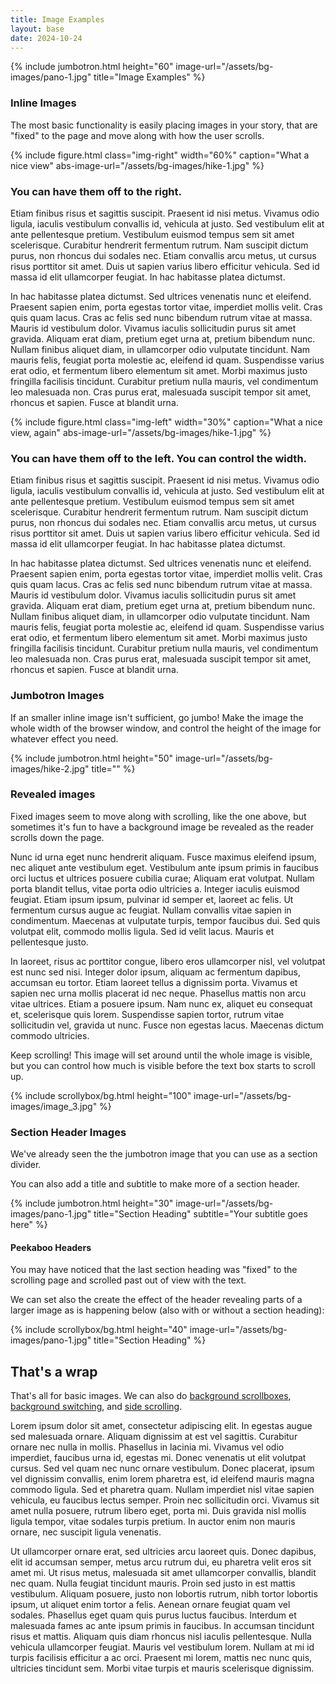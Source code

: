 ```yaml
---
title: Image Examples
layout: base
date: 2024-10-24
---
```


{% include jumbotron.html
  height="60"
  image-url="/assets/bg-images/pano-1.jpg"
  title="Image Examples"
%}


### Inline Images
The most basic functionality is easily placing images in your story, that are "fixed" to the page and move along with how the user scrolls.

{% include figure.html
  class="img-right"
  width="60%"
  caption="What a nice view"
  abs-image-url="/assets/bg-images/hike-1.jpg"
%}

### You can have them off to the right.

Etiam finibus risus et sagittis suscipit. Praesent id nisi metus. Vivamus odio ligula, iaculis vestibulum convallis id, vehicula at justo. Sed vestibulum elit at ante pellentesque pretium. Vestibulum euismod tempus sem sit amet scelerisque. Curabitur hendrerit fermentum rutrum. Nam suscipit dictum purus, non rhoncus dui sodales nec. Etiam convallis arcu metus, ut cursus risus porttitor sit amet. Duis ut sapien varius libero efficitur vehicula. Sed id massa id elit ullamcorper feugiat. In hac habitasse platea dictumst.

In hac habitasse platea dictumst. Sed ultrices venenatis nunc et eleifend. Praesent sapien enim, porta egestas tortor vitae, imperdiet mollis velit. Cras quis quam lacus. Cras ac felis sed nunc bibendum rutrum vitae at massa. Mauris id vestibulum dolor. Vivamus iaculis sollicitudin purus sit amet gravida. Aliquam erat diam, pretium eget urna at, pretium bibendum nunc. Nullam finibus aliquet diam, in ullamcorper odio vulputate tincidunt. Nam mauris felis, feugiat porta molestie ac, eleifend id quam. Suspendisse varius erat odio, et fermentum libero elementum sit amet. Morbi maximus justo fringilla facilisis tincidunt. Curabitur pretium nulla mauris, vel condimentum leo malesuada non. Cras purus erat, malesuada suscipit tempor sit amet, rhoncus et sapien. Fusce at blandit urna.


{% include figure.html
  class="img-left"
  width="30%"
  caption="What a nice view, again"
  abs-image-url="/assets/bg-images/hike-1.jpg"
%}

### You can have them off to the left. You can control the width.

Etiam finibus risus et sagittis suscipit. Praesent id nisi metus. Vivamus odio ligula, iaculis vestibulum convallis id, vehicula at justo. Sed vestibulum elit at ante pellentesque pretium. Vestibulum euismod tempus sem sit amet scelerisque. Curabitur hendrerit fermentum rutrum. Nam suscipit dictum purus, non rhoncus dui sodales nec. Etiam convallis arcu metus, ut cursus risus porttitor sit amet. Duis ut sapien varius libero efficitur vehicula. Sed id massa id elit ullamcorper feugiat. In hac habitasse platea dictumst.

In hac habitasse platea dictumst. Sed ultrices venenatis nunc et eleifend. Praesent sapien enim, porta egestas tortor vitae, imperdiet mollis velit. Cras quis quam lacus. Cras ac felis sed nunc bibendum rutrum vitae at massa. Mauris id vestibulum dolor. Vivamus iaculis sollicitudin purus sit amet gravida. Aliquam erat diam, pretium eget urna at, pretium bibendum nunc. Nullam finibus aliquet diam, in ullamcorper odio vulputate tincidunt. Nam mauris felis, feugiat porta molestie ac, eleifend id quam. Suspendisse varius erat odio, et fermentum libero elementum sit amet. Morbi maximus justo fringilla facilisis tincidunt. Curabitur pretium nulla mauris, vel condimentum leo malesuada non. Cras purus erat, malesuada suscipit tempor sit amet, rhoncus et sapien. Fusce at blandit urna.


### Jumbotron Images
If an smaller inline image isn't sufficient, go jumbo! Make the image the whole width of the browser window, and control the height of the image for whatever effect you need.

{% include jumbotron.html
  height="50"
  image-url="/assets/bg-images/hike-2.jpg"
  title=""
%}



### Revealed images
Fixed images seem to move along with scrolling, like the one above, but sometimes it's fun to have a background image be revealed as the reader scrolls down the page.

Nunc id urna eget nunc hendrerit aliquam. Fusce maximus eleifend ipsum, nec aliquet ante vestibulum eget. Vestibulum ante ipsum primis in faucibus orci luctus et ultrices posuere cubilia curae; Aliquam erat volutpat. Nullam porta blandit tellus, vitae porta odio ultricies a. Integer iaculis euismod feugiat. Etiam ipsum ipsum, pulvinar id semper et, laoreet ac felis. Ut fermentum cursus augue ac feugiat. Nullam convallis vitae sapien in condimentum. Maecenas at vulputate turpis, tempor faucibus dui. Sed quis volutpat elit, commodo mollis ligula. Sed id velit lacus. Mauris et pellentesque justo.

In laoreet, risus ac porttitor congue, libero eros ullamcorper nisl, vel volutpat est nunc sed nisi. Integer dolor ipsum, aliquam ac fermentum dapibus, accumsan eu tortor. Etiam laoreet tellus a dignissim porta. Vivamus et sapien nec urna mollis placerat id nec neque. Phasellus mattis non arcu vitae ultrices. Etiam a posuere ipsum. Nam nunc ex, aliquet eu consequat et, scelerisque quis lorem. Suspendisse sapien tortor, rutrum vitae sollicitudin vel, gravida ut nunc. Fusce non egestas lacus. Maecenas dictum commodo ultricies.

Keep scrolling! This image will set around until the whole image is visible, but you can control how much is visible before the text box starts to scroll up.

<!--bg images look like they are being revealed; try having image that comes up and moves away and can lock into place.-->

{% include scrollybox/bg.html
  height="100"
  image-url="/assets/bg-images/image_3.jpg"
%}


<!-- 
{% include scrollybox/bg.html
  height="220"
  image-url="/assets/bg-images/image_3.jpg"
  pre-box-space="100"
  box-content=" 
       See, there is a text box scrolling by, visible after the whole background came into view. Once this text box scrolls off the top of the page, you'll start to see the next section emerge at the bottom of the screen."
%}
-->



### Section Header Images
We've already seen the the jumbotron image that you can use as a section divider. 

You can also add a title and subtitle to make more of a section header.

{% include jumbotron.html
  height="30"
  image-url="/assets/bg-images/pano-1.jpg"
  title="Section Heading"
  subtitle="Your subtitle goes here"
%}


####  Peekaboo Headers
You may have noticed that the last section heading was "fixed" to the scrolling page and scrolled past out of view with the text. 

We can set also the create the effect of the header revealing parts of a larger image as is happening below (also with or without a section heading):

{% include scrollybox/bg.html
  height="40"
  image-url="/assets/bg-images/pano-1.jpg"
  title="Section Heading"
%}



## That's a wrap 
That's all for basic images. We can also do [background scrollboxes](bg-scrollbox), [background switching](bg-switch), and [side scrolling](side-scroll).

Lorem ipsum dolor sit amet, consectetur adipiscing elit. In egestas augue sed malesuada ornare. Aliquam dignissim at est vel sagittis. Curabitur ornare nec nulla in mollis. Phasellus in lacinia mi. Vivamus vel odio imperdiet, faucibus urna id, egestas mi. Donec venenatis ut elit volutpat cursus. Sed vel quam nec nunc ornare vestibulum. Donec placerat, ipsum vel dignissim convallis, enim lorem pharetra est, id eleifend mauris magna commodo ligula. Sed et pharetra quam. Nullam imperdiet nisl vitae sapien vehicula, eu faucibus lectus semper. Proin nec sollicitudin orci. Vivamus sit amet nulla posuere, rutrum libero eget, porta mi. Duis gravida nisl mollis ligula tempor, vitae sodales turpis pretium. In auctor enim non mauris ornare, nec suscipit ligula venenatis.

Ut ullamcorper ornare erat, sed ultricies arcu laoreet quis. Donec dapibus, elit id accumsan semper, metus arcu rutrum dui, eu pharetra velit eros sit amet mi. Ut risus metus, malesuada sit amet ullamcorper convallis, blandit nec quam. Nulla feugiat tincidunt mauris. Proin sed justo in est mattis vestibulum. Aliquam posuere, justo non lobortis rutrum, nibh tortor lobortis ipsum, ut aliquet enim tortor a felis. Aenean ornare feugiat quam vel sodales. Phasellus eget quam quis purus luctus faucibus. Interdum et malesuada fames ac ante ipsum primis in faucibus. In accumsan tincidunt risus et mattis. Aliquam quis diam rhoncus nisl iaculis pellentesque. Nulla vehicula ullamcorper feugiat. Mauris vel vestibulum lorem. Nullam at mi id turpis facilisis efficitur a ac orci. Praesent mi lorem, mattis nec nunc quis, ultricies tincidunt sem. Morbi vitae turpis et mauris scelerisque dignissim.
